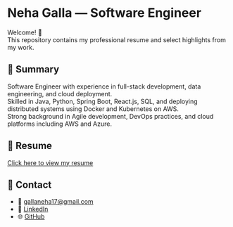 # Neha Galla — Software Engineer

Welcome! 👋  
This repository contains my professional resume and select highlights from my work.

## 🔹 Summary

Software Engineer with experience in full-stack development, data engineering, and cloud deployment.  
Skilled in Java, Python, Spring Boot, React.js, SQL, and deploying distributed systems using Docker and Kubernetes on AWS.  
Strong background in Agile development, DevOps practices, and cloud platforms including AWS and Azure.

## 🔹 Resume

 [Click here to view my resume](./Neha_%20Galla_Software_Engineer.pdf)

## 🔹 Contact

- 📧 gallaneha17@gmail.com  
- 🔗 [LinkedIn](https://www.linkedin.com/in/nehaaaa0117)  
- 🌐 [GitHub](https://github.com/Nehagalla1)
